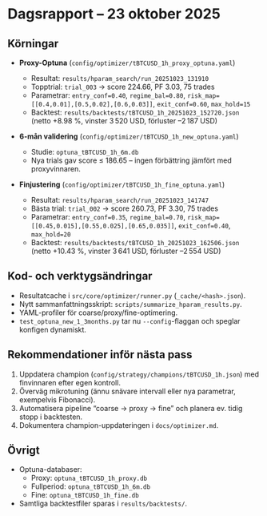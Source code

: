 # Dagsrapport – 23 oktober 2025

## Körningar
- **Proxy-Optuna** (`config/optimizer/tBTCUSD_1h_proxy_optuna.yaml`)  
  - Resultat: `results/hparam_search/run_20251023_131910`  
  - Topptrial: `trial_003` → score 224.66, PF 3.03, 75 trades  
  - Parametrar: `entry_conf=0.40`, `regime_bal=0.80`, `risk_map=[[0.4,0.01],[0.5,0.02],[0.6,0.03]]`, `exit_conf=0.60`, `max_hold=15`  
  - Backtest: `results/backtests/tBTCUSD_1h_20251023_152720.json` (netto +8.98 %, vinster 3 520 USD, förluster –2 187 USD)

- **6-mån validering** (`config/optimizer/tBTCUSD_1h_new_optuna.yaml`)  
  - Studie: `optuna_tBTCUSD_1h_6m.db`  
  - Nya trials gav score ≤ 186.65 – ingen förbättring jämfört med proxyvinnaren.

- **Finjustering** (`config/optimizer/tBTCUSD_1h_fine_optuna.yaml`)  
  - Resultat: `results/hparam_search/run_20251023_141747`  
  - Bästa trial: `trial_002` → score 260.73, PF 3.30, 75 trades  
  - Parametrar: `entry_conf=0.35`, `regime_bal=0.70`, `risk_map=[[0.45,0.015],[0.55,0.025],[0.65,0.035]]`, `exit_conf=0.40`, `max_hold=20`  
  - Backtest: `results/backtests/tBTCUSD_1h_20251023_162506.json` (netto +10.43 %, vinster 3 641 USD, förluster –2 554 USD)

## Kod- och verktygsändringar
- Resultatcache i `src/core/optimizer/runner.py` (`_cache/<hash>.json`).
- Nytt sammanfattningsskript: `scripts/summarize_hparam_results.py`.
- YAML-profiler för coarse/proxy/fine-optimering.
- `test_optuna_new_1_3months.py` tar nu `--config`-flaggan och speglar konfigen dynamiskt.

## Rekommendationer inför nästa pass
1. Uppdatera champion (`config/strategy/champions/tBTCUSD_1h.json`) med finvinnaren efter egen kontroll.
2. Överväg mikrotuning (ännu snävare intervall eller nya parametrar, exempelvis Fibonacci).
3. Automatisera pipeline “coarse → proxy → fine” och planera ev. tidig stopp i backtesten.
4. Dokumentera champion-uppdateringen i `docs/optimizer.md`.

## Övrigt
- Optuna-databaser:  
  - Proxy: `optuna_tBTCUSD_1h_proxy.db`  
  - Fullperiod: `optuna_tBTCUSD_1h_6m.db`  
  - Fine: `optuna_tBTCUSD_1h_fine.db`
- Samtliga backtestfiler sparas i `results/backtests/`.
